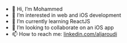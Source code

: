 - 👋 Hi, I’m Mohammed
- 👀 I’m interested in web and iOS development
- 🌱 I’m currently learning ReactJS
- 💞️ I’m looking to collaborate on an iOS app
- 📫 How to reach me: [linkedin.com/aljaroudi](linkedin.com/aljaroudi)

<!---
aljaroudi/aljaroudi is a ✨ special ✨ repository because its `README.md` (this file) appears on your GitHub profile.
You can click the Preview link to take a look at your changes.
--->
